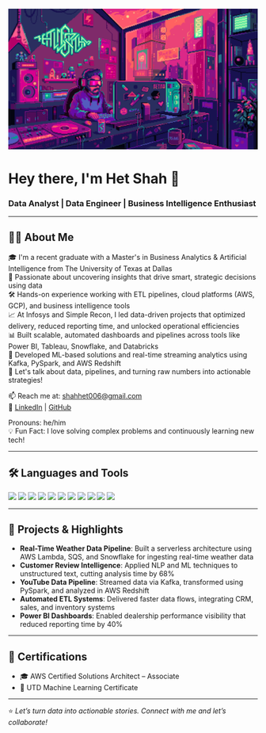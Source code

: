 ![Header Image](./github-ppic.gif) <!-- Replace with your actual image link -->

# Hey there, I'm Het Shah 👋

### Data Analyst | Data Engineer | Business Intelligence Enthusiast

---

## 🙋‍♂️ About Me

🎓 I'm a recent graduate with a Master's in Business Analytics & Artificial Intelligence from The University of Texas at Dallas  
🧠 Passionate about uncovering insights that drive smart, strategic decisions using data  
🛠️ Hands-on experience working with ETL pipelines, cloud platforms (AWS, GCP), and business intelligence tools  
📈 At Infosys and Simple Recon, I led data-driven projects that optimized delivery, reduced reporting time, and unlocked operational efficiencies  
📊 Built scalable, automated dashboards and pipelines across tools like Power BI, Tableau, Snowflake, and Databricks  
🤖 Developed ML-based solutions and real-time streaming analytics using Kafka, PySpark, and AWS Redshift  
💬 Let's talk about data, pipelines, and turning raw numbers into actionable strategies!

📫 Reach me at: [shahhet006@gmail.com](mailto:shahhet006@gmail.com)  
🔗 [LinkedIn](https://www.linkedin.com/in/hetshah006/) | [GitHub](https://github.com/shahhet006)

Pronouns: he/him  
💡 Fun Fact: I love solving complex problems and continuously learning new tech!

---

## 🛠️ Languages and Tools

<p align="left">
  <img src="https://img.shields.io/badge/Python-3670A0?style=for-the-badge&logo=python&logoColor=ffdd54" />
  <img src="https://img.shields.io/badge/SQL-4479A1?style=for-the-badge&logo=postgresql&logoColor=white" />
  <img src="https://img.shields.io/badge/AWS-FF9900?style=for-the-badge&logo=amazon-aws&logoColor=white" />
  <img src="https://img.shields.io/badge/Snowflake-29B5E8?style=for-the-badge&logo=snowflake&logoColor=white" />
  <img src="https://img.shields.io/badge/Tableau-E97627?style=for-the-badge&logo=tableau&logoColor=white" />
  <img src="https://img.shields.io/badge/PowerBI-F2C811?style=for-the-badge&logo=powerbi&logoColor=white" />
  <img src="https://img.shields.io/badge/Databricks-E62B1E?style=for-the-badge&logo=databricks&logoColor=white" />
  <img src="https://img.shields.io/badge/Apache_Spark-E25A1C?style=for-the-badge&logo=apachespark&logoColor=white" />
  <img src="https://img.shields.io/badge/Apache_Airflow-017CEE?style=for-the-badge&logo=apacheairflow&logoColor=white" />
  <img src="https://img.shields.io/badge/Hadoop-66CCFF?style=for-the-badge&logo=apachehadoop&logoColor=black" />
  <img src="https://img.shields.io/badge/Redshift-8C4FFF?style=for-the-badge&logo=amazon-aws&logoColor=white" />
</p>

---

## 🚀 Projects & Highlights

- **Real-Time Weather Data Pipeline**: Built a serverless architecture using AWS Lambda, SQS, and Snowflake for ingesting real-time weather data  
- **Customer Review Intelligence**: Applied NLP and ML techniques to unstructured text, cutting analysis time by 68%  
- **YouTube Data Pipeline**: Streamed data via Kafka, transformed using PySpark, and analyzed in AWS Redshift  
- **Automated ETL Systems**: Delivered faster data flows, integrating CRM, sales, and inventory systems  
- **Power BI Dashboards**: Enabled dealership performance visibility that reduced reporting time by 40%

---

## 🏅 Certifications

- 🎓 AWS Certified Solutions Architect – Associate  
- 📜 UTD Machine Learning Certificate  

---

⭐ *Let’s turn data into actionable stories. Connect with me and let’s collaborate!*

